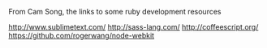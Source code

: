 From Cam Song, the links to some ruby development resources

http://www.sublimetext.com/ 
http://sass-lang.com/ 
http://coffeescript.org/ 
https://github.com/rogerwang/node-webkit 
